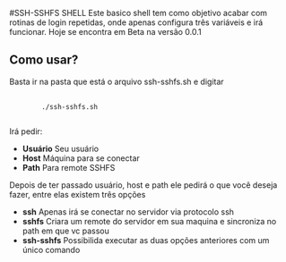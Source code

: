 #SSH-SSHFS SHELL
Este basico shell tem como objetivo acabar com rotinas de login repetidas, onde apenas configura três variáveis e irá funcionar. Hoje se encontra em Beta na versão 0.0.1


## Como usar?
Basta ir na pasta que está o arquivo ssh-sshfs.sh e digitar
<pre>
	<code>
		./ssh-sshfs.sh
	</code>
</pre>

Irá pedir:
* __Usuário__ Seu usuário
* __Host__ Máquina para se conectar
* __Path__ Para remote SSHFS


Depois de ter passado usuário, host e path ele pedirá o que você deseja fazer, entre elas existem três opções
* __ssh__ Apenas irá se conectar no servidor via protocolo ssh
* __sshfs__ Criara um remote do servidor em sua maquina e sincroniza no path em que vc passou
* __ssh-sshfs__ Possibilida executar as duas opções anteriores com um único comando



